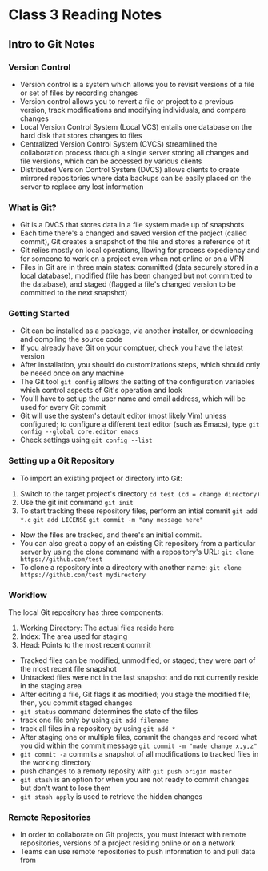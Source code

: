 # Class 3 Reading Notes

## Intro to Git Notes

### Version Control

- Version control is a system which allows you to revisit versions of a file or set of files by recording changes
- Version control allows you to revert a file or project to a previous version, track modifications and modifying individuals, and compare changes
- Local Version Control System (Local VCS) entails one database on the hard disk that stores changes to files
- Centralized Version Control System (CVCS) streamlined the collaboration process through a single server storing all changes and file versions, which can be accessed by various clients
- Distributed Version Control System (DVCS) allows clients to create mirrored repositories where data backups can be easily placed on the server to replace any lost information

### What is Git?

- Git is a DVCS that stores data in a file system made up of snapshots
- Each time there's a changed and saved version of the project (called commit), Git creates a snapshot of the file and stores a reference of it
- Git relies mostly on local operations, llowing for process expediency and for someone to work on a project even when not online or on a VPN
- Files in Git are in three main states: committed (data securely stored in a local database), modified (file has been changed but not committed to the database), and staged (flagged a file's changed version to be committed to the next snapshot)

### Getting Started

- Git can be installed as a package, via another installer, or downloading and compiling the source code
- If you already have Git on your comptuer, check you have the latest version
- After installation, you should do customizations steps, which should only be neeed once on any machine
- The Git tool `git config` allows the setting of the configuration variables which control aspects of Git's operation and look
- You'll have to set up the user name and email address, which will be used for every Git commit
- Git will use the system's detault editor (most likely Vim) unless configured; to configure a different text editor (such as Emacs), type `git config --global core.editor emacs`
- Check settings using `git config --list`

### Setting up a Git Repository

- To import an existing project or directory into Git:
1. Switch to the target project's directory 
`cd test (cd = change directory)`
2. Use the git init command
`git init`
3. To start tracking these repository files, perform an intial commit
`git add *.c`
`git add LICENSE`
`git commit -m "any message here"`
- Now the files are tracked, and there's an initial commit.
- You can also great a copy of an existing Git repository from a particular server by using the clone command with a repository's URL:
`git clone https://github.com/test`
- To clone a repository into a directory with another name:
`git clone https://github.com/test mydirectory`

### Workflow

The local Git repository has three components:
1. Working Directory: The actual files reside here
2. Index: The area used for staging
3. Head: Points to the most recent commit

- Tracked files can be modified, unmodified, or staged; they were part of the most recent file snapshot
- Untracked files were not in the last snapshot and do not currently reside in the staging area
- After editing a file, Git flags it as modified; you stage the modified file; then, you commit staged changes
- `git status` command determines the state of the files
- track one file only by using `git add filename`
- track all files in a repository by using `git add *`
- After staging one or multiple files, commit the changes and record what you did within the commit message `git commit -m "made change x,y,z"`
- `git commit -a` commits a snapshot of all modifications to tracked files in the working directory
- push changes to a remoty reposity with `git push origin master`
- `git stash` is an option for when you are not ready to commit changes but don't want to lose them
- `git stash apply` is used to retrieve the hidden changes

### Remote Repositories

- In order to collaborate on Git projects, you must interact with remote repositories, versions of a project residing online or on a network
- Teams can use remote repositories to push information to and pull data from

